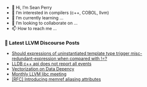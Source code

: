 - 👋 Hi, I’m Sean Perry
- 👀 I’m interested in compilers (c++, COBOL, llvm)
- 🌱 I’m currently learning ...
- 💞️ I’m looking to collaborate on ...
- 📫 How to reach me ...

<!---
s66perry/s66perry is a ✨ special ✨ repository because its `README.md` (this file) appears on your GitHub profile.
You can click the Preview link to take a look at your changes.
--->
### 📕 Latest LLVM Discourse Posts

<!-- DISCOURSE-LLVM:START -->
- [Should expressions of uninstantiated template type trigger misc-redundant-expression when compared with !=?](https://discourse.llvm.org/t/should-expressions-of-uninstantiated-template-type-trigger-misc-redundant-expression-when-compared-with/88072#post_3)
- [LLDB c++ api does not report all events](https://discourse.llvm.org/t/lldb-c-api-does-not-report-all-events/88058#post_3)
- [Vectorization on Data Depency](https://discourse.llvm.org/t/vectorization-on-data-depency/88099#post_2)
- [Monthly LLVM libc meeting](https://discourse.llvm.org/t/monthly-llvm-libc-meeting/74259?page=3#post_48)
- [[RFC] Introducing memref aliasing attributes](https://discourse.llvm.org/t/rfc-introducing-memref-aliasing-attributes/88049#post_12)
<!-- DISCOURSE-LLVM:END -->
